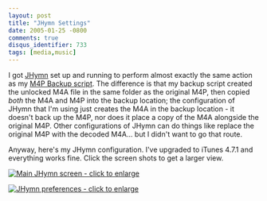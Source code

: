 ```yaml
---
layout: post
title: "JHymn Settings"
date: 2005-01-25 -0800
comments: true
disqus_identifier: 733
tags: [media,music]
---
```

I got [JHymn](http://www.hymn-project.org/jhymndoc/) set up and running
to perform almost exactly the same action as my [M4P Backup
script](/archive/2004/12/29/m4p-backupdecryption-script.aspx). The
difference is that my backup script created the unlocked M4A file in the
same folder as the original M4P, then copied *both* the M4A and M4P into
the backup location; the configuration of JHymn that I'm using just
creates the M4A in the backup location - it doesn't back up the M4P, nor
does it place a copy of the M4A alongside the original M4P. Other
configurations of JHymn can do things like replace the original M4P with
the decoded M4A... but I didn't want to go that route.

 Anyway, here's my JHymn configuration. I've upgraded to iTunes 4.7.1
and everything works fine. Click the screen shots to get a larger view.

 [![Main JHymn screen - click to
enlarge](https://hyqi8g.dm1.livefilestore.com/y2puCVCJoSKsKN3hudviTFXOpZ9pOMlv1yTtLqa3dEVnfZYeo3jy-Yr1-vQVywQACItwE6eumjkVmx1BRNOHbNM1kxIadOl7Wh9C86VhC9o_yM/20050125jhymn1_sm.jpg?psid=1)](https://juseww.dm2304.livefilestore.com/y2pPZm6RKH4LWwXuYf1kVyFTsHrx7z2ehIp9bIHDH59MSfKuqX-lK0EBcehTQM3c53TRQT3RuTf6a6PxStI54yseBjJQIOyry60SS1ZX7GvamY/20050125jhymn1_lg.jpg?psid=1)

 [![JHymn preferences - click to
enlarge](https://hyqi8g.dm2304.livefilestore.com/y2poc7DTV5mhAV635VaMb-Jqx47GRwhXKrUuf3ia6hZp0F6mJsH0zFJsw5_r8OqEj3dZ4qy2dBuKexodBjJtryKXo_QCGauL_XSbajVTjXNIWY/20050125jhymn2_sm.jpg?psid=1)](https://hyqi8g.dm1.livefilestore.com/y2pRQYHzkFJ3y6OwCOCnXjK_wGZDgKpC-9hFY5ikAocecCjBgy2ZEXL_eGae9XI-RZzG0NtK820_wUzPi155EEeaU-2oXS6WL7V7mzwptYkVUk/20050125jhymn2_lg.jpg?psid=1)
